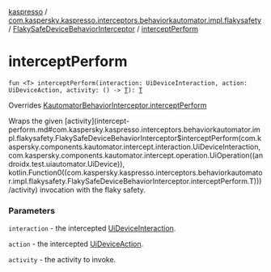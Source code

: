 [kaspresso](../../index.md) / [com.kaspersky.kaspresso.interceptors.behaviorkautomator.impl.flakysafety](../index.md) / [FlakySafeDeviceBehaviorInterceptor](index.md) / [interceptPerform](./intercept-perform.md)

# interceptPerform

`fun <T> interceptPerform(interaction: UiDeviceInteraction, action: UiDeviceAction, activity: () -> `[`T`](intercept-perform.md#T)`): `[`T`](intercept-perform.md#T)

Overrides [KautomatorBehaviorInterceptor.interceptPerform](../../com.kaspersky.kaspresso.interceptors.behaviorkautomator/-kautomator-behavior-interceptor/intercept-perform.md)

Wraps the given [activity](intercept-perform.md#com.kaspersky.kaspresso.interceptors.behaviorkautomator.impl.flakysafety.FlakySafeDeviceBehaviorInterceptor$interceptPerform(com.kaspersky.components.kautomator.intercept.interaction.UiDeviceInteraction, com.kaspersky.components.kautomator.intercept.operation.UiOperation((androidx.test.uiautomator.UiDevice)), kotlin.Function0((com.kaspersky.kaspresso.interceptors.behaviorkautomator.impl.flakysafety.FlakySafeDeviceBehaviorInterceptor.interceptPerform.T)))/activity) invocation with the flaky safety.

### Parameters

`interaction` - the intercepted [UiDeviceInteraction](#).

`action` - the intercepted [UiDeviceAction](#).

`activity` - the activity to invoke.